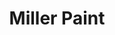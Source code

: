 ---
title: "Miller Paint"
url: /portland/miller-paint-southwest-beaverton-hillsdale-highway/
shop: paint
---
